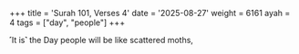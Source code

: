 +++
title = 'Surah 101, Verses 4'
date = '2025-08-27'
weight = 6161
ayah = 4
tags = ["day", "people"]
+++

˹It is˺ the Day people will be like scattered moths,